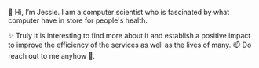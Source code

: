 👋 Hi, I’m Jessie.
I am a computer scientist who is fascinated by what computer have in store for people's health.


✨ Truly it is interesting to find more about it and establish a positive impact to improve the 
efficiency of the services as well as the lives of many. 
📫 Do reach out to me anyhow 🙂.

<!--
- 👀 I’m interested in ...
- 🌱 I’m currently learning ...
- 💞️ I’m looking to collaborate on ...
- 📫 How to reach me ...
--->

<!---
UmuhireJessie/UmuhireJessie is a ✨ special ✨ repository because its `README.md` (this file) appears on your GitHub profile.
You can click the Preview link to take a look at your changes.
--->
